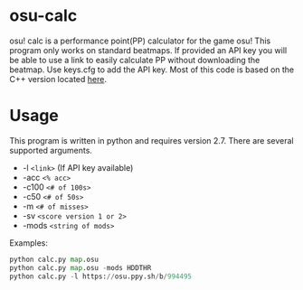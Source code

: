 # osu-calc
osu! calc is a performance point(PP) calculator for the game osu! This program only works on standard beatmaps. If provided an API key you will be able to use a link to easily calculate PP without downloading the beatmap. Use keys.cfg to add the API key. Most of this code is based on the C++ version located [here](https://github.com/Francesco149/oppai).

# Usage

This program is written in python and requires version 2.7. There are several supported arguments.

* -l `<link>` (If API key available)
* -acc `<% acc>`
* -c100 `<# of 100s>`
* -c50 `<# of 50s>`
* -m `<# of misses>`
* -sv `<score version 1 or 2>`
* -mods `<string of mods>`

Examples:
```python
python calc.py map.osu
python calc.py map.osu -mods HDDTHR
python calc.py -l https://osu.ppy.sh/b/994495
```
